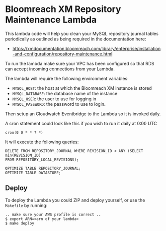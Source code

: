 # Bloomreach XM Repository Maintenance Lambda

This lambda code will help you clean your MySQL repository journal tables periodically as outlined as being required in 
the documentation here: 

* https://xmdocumentation.bloomreach.com/library/enterprise/installation-and-configuration/repository-maintenance.html

To run the lambda make sure your VPC has been configured so that RDS can accept incoming connections from your Lambda. 

The lambda will require the following environment variables:

* `MYSQL_HOST`: the host at which the Bloomreach XM instance is stored
* `MYSQL_DATABASE`: the database name of the instance
* `MYSQL_USER`: the user to use for logging in
* `MYSQL_PASSWORD`: the password to use to login. 

Then setup an Cloudwatch Eventbridge to the Lambda so it is invoked daily.

A cron statement could look like this if you wish to run it daily at 0:00 UTC

    cron(0 0 * * ? *)

It will execute the following queries:


    DELETE FROM REPOSITORY_JOURNAL WHERE REVISION_ID < ANY (SELECT min(REVISION_ID)
    FROM REPOSITORY_LOCAL_REVISIONS);

    OPTIMIZE TABLE REPOSITORY_JOURNAL;
    OPTIMIZE TABLE DATASTORE;


## Deploy

To deploy the Lambda you could ZIP and deploy yourself, or use the `Makefile` by running:

    .. make sure your AWS profile is correct ..
    $ export ARN=<arn of your lambda>
    $ make deploy


